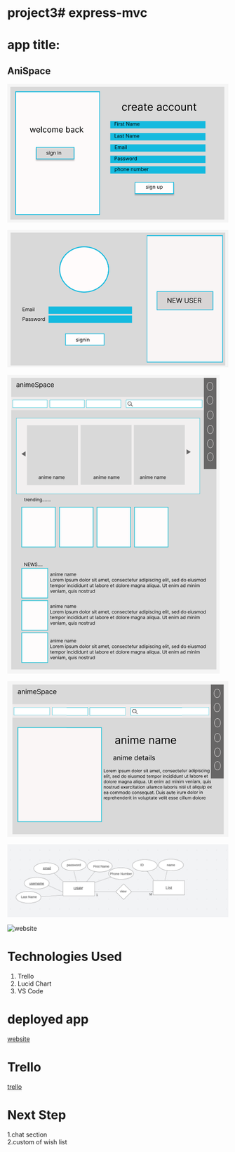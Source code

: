 # project3# express-mvc

# app title: 
## AniSpace

![signUp](./ReadMe/signup.png)

![login](./ReadMe/login.png)

![main](./ReadMe/main.png)

![animeDetails](./ReadMe/animedetails.png)

![ERD](./ReadMe/ERD.png)

![website](./ReadMe/.png)

# Technologies Used
1. Trello
2. Lucid Chart 
3. VS Code 

# deployed app

[website](https://www.example.com)

# Trello

[trello](https://trello.com/b/HXxLjblQ/project-3)

# Next Step 

1.chat section  
2.custom of wish list 

